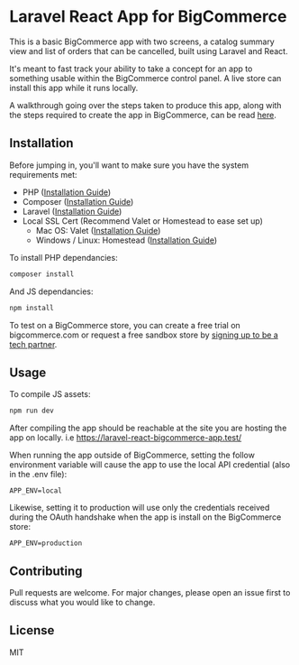 # Laravel React App for BigCommerce

This is a basic BigCommerce app with two screens, a catalog summary view and list of orders that can be cancelled, built using Laravel and React. 

It's meant to fast track your ability to take a concept for an app to something usable within the BigCommerce control panel. A live store can install this app while it runs locally.

A walkthrough going over the steps taken to produce this app, along with the steps required to create the app in BigCommerce, can be read [here](https://medium.com/p/711ceceb5006).

## Installation

Before jumping in, you'll want to make sure you have the system requirements met:
- PHP ([Installation Guide](https://www.php.net/manual/en/install.php))
- Composer ([Installation Guide](https://getcomposer.org/doc/00-intro.md))
- Laravel ([Installation Guide](https://laravel.com/docs/5.8))
- Local SSL Cert (Recommend Valet or Homestead to ease set up)
  - Mac OS: Valet ([Installation Guide](https://laravel.com/docs/5.8/valet))
  - Windows / Linux: Homestead ([Installation Guide](https://laravel.com/docs/5.8/homestead))

To install PHP dependancies:

```bash
composer install
```
And JS dependancies:
```bash
npm install
```
To test on a BigCommerce store, you can create a free trial on bigcommerce.com or request a free sandbox store by [signing up to be a tech partner](https://www.bigcommerce.com/partners/).

## Usage
To compile JS assets:
```bash
npm run dev
```
After compiling the app should be reachable at the site you are hosting the app on locally. i.e https://laravel-react-bigcommerce-app.test/

When running the app outside of BigCommerce, setting the follow environment variable will cause the app to use the local API credential (also in the .env file):
```
APP_ENV=local
``` 
Likewise, setting it to production will use only the credentials received during the OAuth handshake when the app is install on the BigCommerce store:
```
APP_ENV=production
```

## Contributing
Pull requests are welcome. For major changes, please open an issue first to discuss what you would like to change.

## License
MIT

